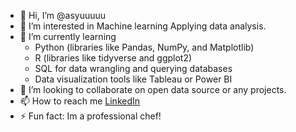 - 👋 Hi, I’m @asyuuuuu
- 👀 I’m interested in Machine learning Applying data analysis. 
- 🌱 I’m currently learning
   - Python (libraries like Pandas, NumPy, and Matplotlib)
   - R (libraries like tidyverse and ggplot2)
   - SQL for data wrangling and querying databases
   - Data visualization tools like Tableau or Power BI
- 💞️ I’m looking to collaborate on open data source or any projects.
- 📫 How to reach me <a href="https://www.linkedin.com/in/anis-syuhada-azeman/">LinkedIn</a> 
- ⚡ Fun fact: Im a professional chef!

<!---
asyuuuuu/asyuuuuu is a ✨ special ✨ repository because its `README.md` (this file) appears on your GitHub profile.
You can click the Preview link to take a look at your changes.
--->
